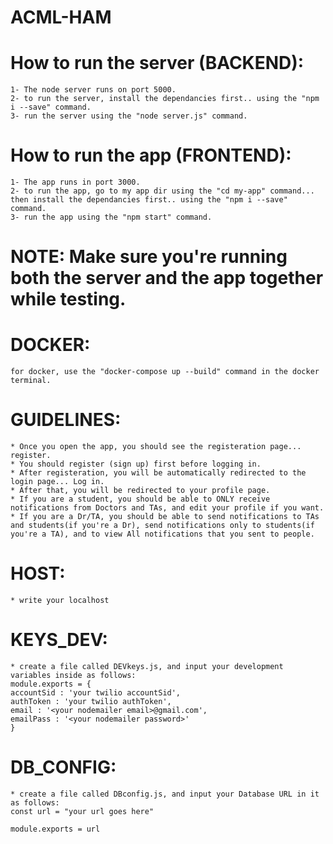 # ACML-HAM

# How to run the server (BACKEND):
    1- The node server runs on port 5000.
    2- to run the server, install the dependancies first.. using the "npm i --save" command.
    3- run the server using the "node server.js" command.
# How to run the app (FRONTEND):
    1- The app runs in port 3000.
    2- to run the app, go to my app dir using the "cd my-app" command... then install the dependancies first.. using the "npm i --save" command.
    3- run the app using the "npm start" command.
# NOTE: Make sure you're running both the server and the app together while testing.

# DOCKER:
    for docker, use the "docker-compose up --build" command in the docker terminal.

# GUIDELINES:
    * Once you open the app, you should see the registeration page... register.
    * You should register (sign up) first before logging in.
    * After registeration, you will be automatically redirected to the login page... Log in.
    * After that, you will be redirected to your profile page.
    * If you are a student, you should be able to ONLY receive notifications from Doctors and TAs, and edit your profile if you want.
    * If you are a Dr/TA, you should be able to send notifications to TAs and students(if you're a Dr), send notifications only to students(if you're a TA), and to view All notifications that you sent to people.

# HOST:
    * write your localhost

# KEYS_DEV:
    * create a file called DEVkeys.js, and input your development variables inside as follows:
    module.exports = {
    accountSid : 'your twilio accountSid',
    authToken : 'your twilio authToken',
    email : '<your nodemailer email>@gmail.com',
    emailPass : '<your nodemailer password>'
    }

# DB_CONFIG:
    * create a file called DBconfig.js, and input your Database URL in it as follows:
    const url = "your url goes here"

    module.exports = url


    